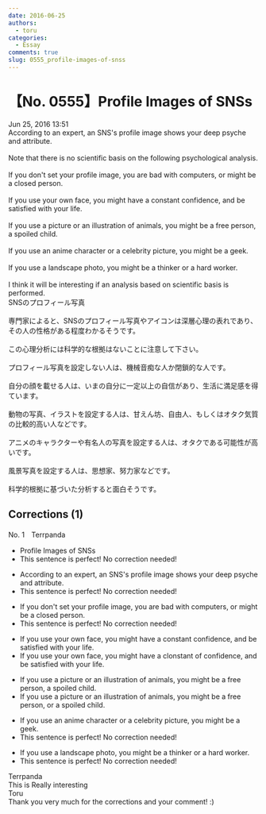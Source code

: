```yaml
---
date: 2016-06-25
authors:
  - toru
categories:
  - Essay
comments: true
slug: 0555_profile-images-of-snss
---
```


# 【No. 0555】Profile Images of SNSs
<div class="date">Jun 25, 2016 13:51</div>
<div id="post"><div id="body_show_ori">
According to an expert, an SNS's profile image shows your deep psyche and attribute.<br/><br/>Note that there is no scientific basis on the following psychological analysis.<br/><br/>If you don't set your profile image, you are bad with computers, or might be a closed person.<br/><br/>If you use your own face, you might have a constant confidence, and be satisfied with your life.<br/><br/>If you use a picture or an illustration of animals, you might be a free person, a spoiled child.<br/><br/>If you use an anime character or a celebrity picture, you might be a geek.<br/><br/>If you use a landscape photo, you might be a thinker or a hard worker.<br/><br/>I think it will be interesting if an analysis based on scientific basis is performed.
</div></div>

<!-- more -->

<div id="post_ja"><div id="body_show_mo">
SNSのプロフィール写真<br/><br/>専門家によると、SNSのプロフィール写真やアイコンは深層心理の表れであり、その人の性格がある程度わかるそうです。<br/><br/>この心理分析には科学的な根拠はないことに注意して下さい。<br/><br/>プロフィール写真を設定しない人は、機械音痴な人か閉鎖的な人です。<br/><br/>自分の顔を載せる人は、いまの自分に一定以上の自信があり、生活に満足感を得ています。<br/><br/>動物の写真、イラストを設定する人は、甘えん坊、自由人、もしくはオタク気質の比較的高い人などです。<br/><br/>アニメのキャラクターや有名人の写真を設定する人は、オタクである可能性が高いです。<br/><br/>風景写真を設定する人は、思想家、努力家などです。<br/><br/>科学的根拠に基づいた分析すると面白そうです。
</div></div>

## Corrections (1)
<div id="block"><div class="first_name"> No. 1　<span class="just_name">Terrpanda</span></div><div id="block2">
<ul class="correction_field">
<li class="incorrect">Profile Images of SNSs</li>
<li class="corrected perfect">This sentence is perfect! No correction needed!</li>
</ul>
<ul class="correction_field">
<li class="incorrect">According to an expert, an SNS's profile image shows your deep psyche and attribute.</li>
<li class="corrected perfect">This sentence is perfect! No correction needed!</li>
</ul>
<ul class="correction_field">
<li class="incorrect">If you don't set your profile image, you are bad with computers, or might be a closed person.</li>
<li class="corrected perfect">This sentence is perfect! No correction needed!</li>
</ul>
<ul class="correction_field">
<li class="incorrect">If you use your own face, you might have a constant confidence, and be satisfied with your life.</li>
<li class="corrected correct">
If you use your own face, you might have a <span class="f_gray"><span class="sline">c</span></span><span class="f_red">l</span>o<span class="f_gray"><span class="sline">ns</span></span>t<span class="f_gray"><span class="sline">ant</span></span> <span class="f_red">of </span>confidence, and be satisfied with your life.
</li>
</ul>
<ul class="correction_field">
<li class="incorrect">If you use a picture or an illustration of animals, you might be a free person, a spoiled child.</li>
<li class="corrected correct">
If you use a picture or an illustration of animals, you might be a free person<span class="f_gray"><span class="sline">,</span></span> <span class="f_red">or </span>a spoiled child.
</li>
</ul>
<ul class="correction_field">
<li class="incorrect">If you use an anime character or a celebrity picture, you might be a geek.</li>
<li class="corrected perfect">This sentence is perfect! No correction needed!</li>
</ul>
<ul class="correction_field">
<li class="incorrect">If you use a landscape photo, you might be a thinker or a hard worker.</li>
<li class="corrected perfect">This sentence is perfect! No correction needed!</li>
</ul>
</div><div class="name"><span class="just_name">Terrpanda</span><br>
This is Really interesting
</div>
<div class="name"><span class="just_name">Toru</span><br>
Thank you very much for the corrections and your comment! :)
</div>
</div>
